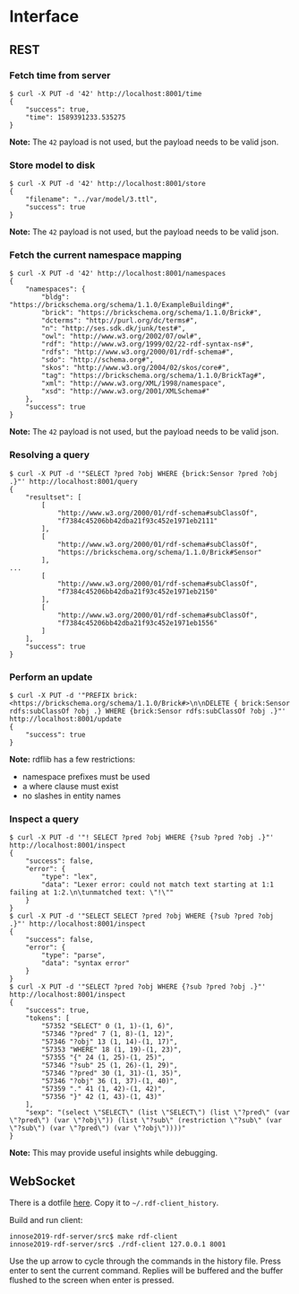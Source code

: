 # Interface

## REST

### Fetch time from server

```shell
$ curl -X PUT -d '42' http://localhost:8001/time
{
    "success": true,
    "time": 1589391233.535275
}
```

**Note:** The `42` payload is not used, but the payload needs to be valid json.

### Store model to disk

```shell
$ curl -X PUT -d '42' http://localhost:8001/store
{
    "filename": "../var/model/3.ttl",
    "success": true
}
```

**Note:** The `42` payload is not used, but the payload needs to be valid json.

### Fetch the current namespace mapping

```shell
$ curl -X PUT -d '42' http://localhost:8001/namespaces
{
    "namespaces": {
        "bldg": "https://brickschema.org/schema/1.1.0/ExampleBuilding#",
        "brick": "https://brickschema.org/schema/1.1.0/Brick#",
        "dcterms": "http://purl.org/dc/terms#",
        "n": "http://ses.sdk.dk/junk/test#",
        "owl": "http://www.w3.org/2002/07/owl#",
        "rdf": "http://www.w3.org/1999/02/22-rdf-syntax-ns#",
        "rdfs": "http://www.w3.org/2000/01/rdf-schema#",
        "sdo": "http://schema.org#",
        "skos": "http://www.w3.org/2004/02/skos/core#",
        "tag": "https://brickschema.org/schema/1.1.0/BrickTag#",
        "xml": "http://www.w3.org/XML/1998/namespace",
        "xsd": "http://www.w3.org/2001/XMLSchema#"
    },
    "success": true
}
```

**Note:** The `42` payload is not used, but the payload needs to be valid json.

### Resolving a query

```shell
$ curl -X PUT -d '"SELECT ?pred ?obj WHERE {brick:Sensor ?pred ?obj .}"' http://localhost:8001/query
{
    "resultset": [
        [
            "http://www.w3.org/2000/01/rdf-schema#subClassOf",
            "f7384c45206bb42dba21f93c452e1971eb2111"
        ],
        [
            "http://www.w3.org/2000/01/rdf-schema#subClassOf",
            "https://brickschema.org/schema/1.1.0/Brick#Sensor"
        ],
...
        [
            "http://www.w3.org/2000/01/rdf-schema#subClassOf",
            "f7384c45206bb42dba21f93c452e1971eb2150"
        ],
        [
            "http://www.w3.org/2000/01/rdf-schema#subClassOf",
            "f7384c45206bb42dba21f93c452e1971eb1556"
        ]
    ],
    "success": true
}

```

### Perform an update

```shell
$ curl -X PUT -d '"PREFIX brick: <https://brickschema.org/schema/1.1.0/Brick#>\n\nDELETE { brick:Sensor rdfs:subClassOf ?obj .} WHERE {brick:Sensor rdfs:subClassOf ?obj .}"' http://localhost:8001/update
{
    "success": true
}
```

**Note:** rdflib has a few restrictions:
- namespace prefixes must be used
- a where clause must exist
- no slashes in entity names

### Inspect a query

```shell
$ curl -X PUT -d '"! SELECT ?pred ?obj WHERE {?sub ?pred ?obj .}"' http://localhost:8001/inspect
{
    "success": false,
    "error": {
        "type": "lex",
        "data": "Lexer error: could not match text starting at 1:1 failing at 1:2.\n\tunmatched text: \"!\""
    }
}
$ curl -X PUT -d '"SELECT SELECT ?pred ?obj WHERE {?sub ?pred ?obj .}"' http://localhost:8001/inspect
{
    "success": false,
    "error": {
        "type": "parse",
        "data": "syntax error"
    }
}
$ curl -X PUT -d '"SELECT ?pred ?obj WHERE {?sub ?pred ?obj .}"' http://localhost:8001/inspect
{
    "success": true,
    "tokens": [
        "57352 "SELECT" 0 (1, 1)-(1, 6)",
        "57346 "?pred" 7 (1, 8)-(1, 12)",
        "57346 "?obj" 13 (1, 14)-(1, 17)",
        "57353 "WHERE" 18 (1, 19)-(1, 23)",
        "57355 "{" 24 (1, 25)-(1, 25)",
        "57346 "?sub" 25 (1, 26)-(1, 29)",
        "57346 "?pred" 30 (1, 31)-(1, 35)",
        "57346 "?obj" 36 (1, 37)-(1, 40)",
        "57359 "." 41 (1, 42)-(1, 42)",
        "57356 "}" 42 (1, 43)-(1, 43)"
    ],
    "sexp": "(select \"SELECT\" (list \"SELECT\") (list \"?pred\" (var \"?pred\") (var \"?obj\")) (list \"?sub\" (restriction \"?sub\" (var \"?sub\") (var \"?pred\") (var \"?obj\"))))"
}
```

**Note:** This may provide useful insights while debugging.

## WebSocket

There is a dotfile [here](./etc/.rdf-client_history). Copy it to `~/.rdf-client_history`.

Build and run client:
```shell
innose2019-rdf-server/src$ make rdf-client
innose2019-rdf-server/src$ ./rdf-client 127.0.0.1 8001
```

Use the up arrow to cycle through the commands in the history file. Press enter to sent the current command. Replies will be buffered and the buffer flushed to the screen when enter is pressed.
